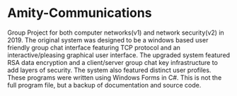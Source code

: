 # Amity-Communications
Group Project for both computer networks(v1) and network security(v2) in 2019. The original system was designed to be a windows based user friendly group chat interface featuring TCP protocol and an interactive/pleasing graphical user interface. The upgraded system featured RSA data encryption and a client/server group chat key infrastructure to add layers of security. The system also featured distinct user profiles.
These programs were written using Windows Forms in C#. This is not the full program file, but a backup of documentation and source code. 
